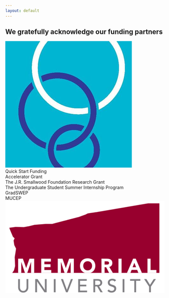 ```yaml
---
layout: default
---
```

<h2>We gratefully acknowledge our funding partners</h2>

![Office of Public Engagement Logo](assets/img/OPE_400x400.jpeg)<br>
Quick Start Funding<br>
Accelerator Grant<br>
The J.R. Smallwood Foundation Research Grant<br>
The Undergraduate Student Summer Internship Program<br>
GradSWEP<br>
MUCEP<br>
![Memorial University Logo](assets/img/Memorial_University_of_Newfoundland_Logo.svg.png)
